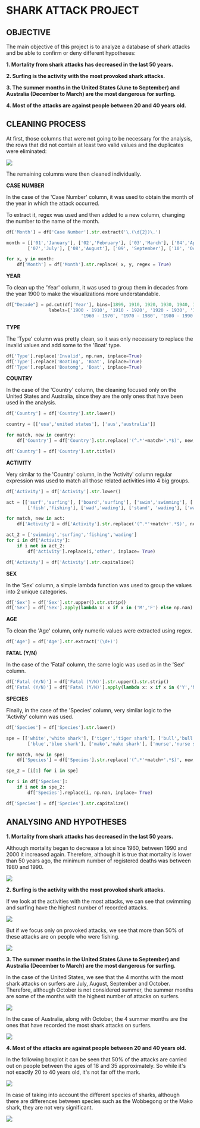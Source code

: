 # SHARK ATTACK PROJECT

## OBJECTIVE

The main objective of this project is to analyze a database of shark attacks and be able to confirm or deny different hypotheses:

**1. Mortality from shark attacks has decreased in the last 50 years.**

**2. Surfing is the activity with the most provoked shark attacks.**

**3. The summer months in the United States (June to September) and Australia (December to March) are the most dangerous for surfing.**

**4. Most of the attacks are against people between 20 and 40 years old.**

## CLEANING PROCESS

At first, those columns that were not going to be necessary for the analysis, the rows that did not contain at least two valid values and the duplicates were eliminated:

<img src="/images/df.png">

The remaining columns were then cleaned individually.

**CASE NUMBER**

In the case of the 'Case Number' column, it was used to obtain the month of the year in which the attack occurred.

To extract it, regex was used and then added to a new column, changing the number to the name of the month.

```python
df['Month'] = df['Case Number'].str.extract('\.(\d{2})\.')

month = [['01','January'], ['02','February'], ['03','March'], ['04','April'], ['05','May'], ['06','June'], 
        ['07','July'], ['08','August'], ['09', 'September'], ['10', 'October'], ['11', 'November'], ['12', 'December']]

for x, y in month:
    df['Month'] = df['Month'].str.replace( x, y, regex = True)
```

**YEAR**

To clean up the 'Year' column, it was used to group them in decades from the year 1900 to make the visualizations more understandable.

```python
df["Decade"] = pd.cut(df['Year'], bins=[1899, 1910, 1920, 1930, 1940, 1950, 1960, 1970, 1980, 1990, 2000, 2010, 2020],
                labels=['1900 - 1910', '1910 - 1920', '1920 - 1930', '1930 - 1940','1940 - 1950', '1950 - 1960', 
                            '1960 - 1970', '1970 - 1980', '1980 - 1990', '1990 - 2000', '2000 - 2010', '2010 - 2020'])
```

**TYPE**

The 'Type' column was pretty clean, so it was only necessary to replace the invalid values and add some to the 'Boat' type.

```python
df['Type'].replace('Invalid', np.nan, inplace=True)
df['Type'].replace('Boating', 'Boat', inplace=True)
df['Type'].replace('Boatomg', 'Boat', inplace=True)
```

**COUNTRY**

In the case of the 'Country' column, the cleaning focused only on the United States and Australia, since they are the only ones that have been used in the analysis.

```python
df['Country'] = df['Country'].str.lower()

country = [['usa','united states'], ['aus','australia']]

for match, new in country:
    df['Country'] = df['Country'].str.replace('(^.*'+match+'.*$)', new, regex = True)

df['Country'] = df['Country'].str.title()
```

**ACTIVITY**

Very similar to the 'Country' column, in the 'Activity' column regular expression was used to match all those related activities into 4 big groups.

```python
df['Activity'] = df['Activity'].str.lower() 

act = [['surf','surfing'], ['board','surfing'], ['swim','swimming'], ['bath','swimming'], ['div','swimming'], ['snork','swimming'], 
        ['fish','fishing'], ['wad','wading'], ['stand', 'wading'], ['walk', 'wading']]

for match, new in act:
    df['Activity'] = df['Activity'].str.replace('(^.*'+match+'.*$)', new, regex = True)

act_2 = ['swimming','surfing','fishing','wading']
for i in df['Activity']:
    if i not in act_2:
        df['Activity'].replace(i,'other', inplace= True)

df['Activity'] = df['Activity'].str.capitalize()
```

**SEX**

In the 'Sex' column, a simple lambda function was used to group the values into 2 unique categories.

```python
df['Sex'] = df['Sex'].str.upper().str.strip()
df['Sex'] = df['Sex'].apply(lambda x: x if x in ('M','F') else np.nan)
```

**AGE**

To clean the 'Age' column, only numeric values were extracted using regex.

```python
df['Age'] = df['Age'].str.extract('(\d+)')
```

**FATAL (Y/N)**

In the case of the 'Fatal' column, the same logic was used as in the 'Sex' column.

```python
df['Fatal (Y/N)'] = df['Fatal (Y/N)'].str.upper().str.strip()
df['Fatal (Y/N)'] = df['Fatal (Y/N)'].apply(lambda x: x if x in ('Y','N') else np.nan)
```

**SPECIES**

Finally, in the case of the 'Species' column, very similar logic to the 'Activity' column was used.

```python
df['Species'] = df['Species'].str.lower()

spe = [['white','white shark'], ['tiger','tiger shark'], ['bull','bull shark'], ['wobbegong','wobbegong shark'], ['blacktip','blacktip shark'], 
        ['blue','blue shark'], ['mako','mako shark'], ['nurse','nurse shark'], ['raggedtooth', 'raggedtooth shark'], ['bronze', 'bronze whaler shark']]

for match, new in spe:
    df['Species'] = df['Species'].str.replace('(^.*'+match+'.*$)', new, regex = True)

spe_2 = [i[1] for i in spe]

for i in df['Species']:
    if i not in spe_2:
        df['Species'].replace(i, np.nan, inplace= True)

df['Species'] = df['Species'].str.capitalize()
```

## ANALYSING AND HYPOTHESES

**1. Mortality from shark attacks has decreased in the last 50 years.**

Although mortality began to decrease a lot since 1960, between 1990 and 2000 it increased again. Therefore, although it is true that mortality is lower than 50 years ago, the minimum number of registered deaths was between 1980 and 1990.

<img src="/images/graph_1.png">

**2. Surfing is the activity with the most provoked shark attacks.**

If we look at the activities with the most attacks, we can see that swimming and surfing have the highest number of recorded attacks.

<img src="/images/graph_2.png">

But if we focus only on provoked attacks, we see that more than 50% of these attacks are on people who were fishing.

<img src="/images/graph_3.png">

**3. The summer months in the United States (June to September) and Australia (December to March) are the most dangerous for surfing.**

In the case of the United States, we see that the 4 months with the most shark attacks on surfers are July, August, September and October. Therefore, although October is not considered summer, the summer months are some of the months with the highest number of attacks on surfers.

<img src="/images/graph_4.png">

In the case of Australia, along with October, the 4 summer months are the ones that have recorded the most shark attacks on surfers.

<img src="/images/graph_5.png">

**4. Most of the attacks are against people between 20 and 40 years old.**

In the following boxplot it can be seen that 50% of the attacks are carried out on people between the ages of 18 and 35 approximately. So while it's not exactly 20 to 40 years old, it's not far off the mark.

<img src="/images/graph_6.png">

In case of taking into account the different species of sharks, although there are differences between species such as the Wobbegong or the Mako shark, they are not very significant.

<img src="/images/graph_7.png">